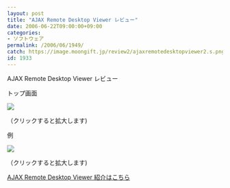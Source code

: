 ```yaml
---
layout: post
title: "AJAX Remote Desktop Viewer レビュー"
date: 2006-06-22T09:00:00+09:00
categories:
- ソフトウェア
permalink: /2006/06/1949/
catch: https://image.moongift.jp/review2/ajaxremotedesktopviewer2.s.png
id: 1933
---
```

AJAX Remote Desktop Viewer レビュー  
<!--more-->

トップ画面

  

[![](https://image.moongift.jp/review2/ajaxremotedesktopviewer1.s.png)](https://image.moongift.jp/review2/ajaxremotedesktopviewer1.png)  
  
（クリックすると拡大します)

  

例

  

[![](https://image.moongift.jp/review2/ajaxremotedesktopviewer2.s.png)](https://image.moongift.jp/review2/ajaxremotedesktopviewer2.png)  
  
（クリックすると拡大します)

  

[AJAX Remote Desktop Viewer 紹介はこちら](http://fw.moongift.jp/intro/i-1948.html)


